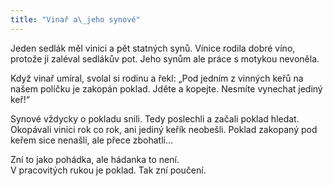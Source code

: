 ```yaml
---
title: "Vinař a\_jeho synové"
---
```


Jeden sedlák měl vinici a pět statných synů. Vinice rodila dobré víno, protože ji zaléval sedlákův pot. Jeho synům ale práce s motykou nevoněla.

Když vinař umíral, svolal si rodinu a řekl: „Pod jedním z vinných keřů na našem políčku je zakopán poklad. Jděte a kopejte. Nesmíte vynechat jediný keř!“

Synové vždycky o pokladu snili. Tedy poslechli a začali poklad hledat. Okopávali vinici rok co rok, ani jediný keřík neobešli. Poklad zakopaný pod keřem sice nenašli, ale přece zbohatli…

Zní to jako pohádka, ale hádanka to není.  
V pracovitých rukou je poklad. Tak zní poučení.
